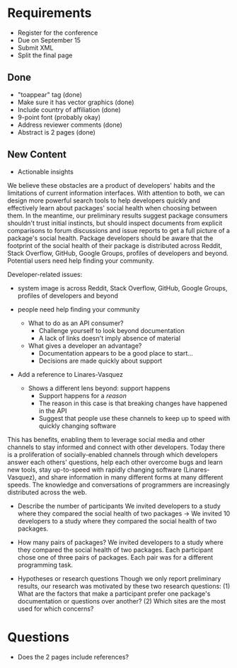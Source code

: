 # Requirements

* Register for the conference
* Due on September 15
* Submit XML
* Split the final page

## Done

* "toappear" tag (done)
* Make sure it has vector graphics (done)
* Include country of affiliation (done)
* 9-point font (probably okay)
* Address reviewer comments (done)
* Abstract is 2 pages (done)

## New Content

* Actionable insights

We believe these obstacles are a product of developers' habits and the limitations of current information interfaces.
With attention to both, we can design more powerful search tools to help developers quickly and effectively learn about packages' social health when choosing between them.
In the meantime, our preliminary results suggest package consumers shouldn't trust initial instincts, but should inspect documents from explicit comparisons to forum discussions and issue reports to get a full picture of a package's social health.
Package developers should be aware that the footprint of the social health of their package is distributed across Reddit, Stack Overflow, GitHub, Google Groups, profiles of developers and beyond.
Potential users need help finding your community.
<!--* don't be afraid to dig into actual text of conversations-->

Developer-related issues:
* system image is across Reddit, Stack Overflow, GitHub, Google Groups, profiles of developers and beyond
* people need help finding your community

    * What to do as an API consumer?
        * Challenge yourself to look beyond documentation
        * A lack of links doesn't imply absence of material
    * What gives a developer an advantage?
        * Documentation appears to be a good place to start...
        * Decisions are made quickly about support

* Add a reference to Linares-Vasquez
    * Shows a different lens beyond: support happens
        * Support happens for a *reason*
        * The reason in this case is that breaking changes have happened in the API
        * Suggest that people use these channels to keep up to speed with quickly changing software

This has benefits, enabling them to leverage social media and other channels to stay informed and connect with other developers.
Today there is a proliferation of socially-enabled channels through which developers answer each others' questions,
help each other overcome bugs and learn new tools,
stay up-to-speed with rapidly changing software (Linares-Vasquez),
and share information in many different forms at many different speeds.
The knowledge and conversations of programmers are increasingly distributed across the web.

<!--* There's some evidence that API changes trigger Stack Overflow questions-->
* Describe the number of participants
We invited developers to a study where they compared the social health of two packages ->
We invited 10 developers to a study where they compared the social health of two packages.

* How many pairs of packages?
We invited developers to a study where they compared the social health of two packages.
Each participant chose one of three pairs of packages.
Each pair was for a different programming task.

* Hypotheses or research questions
Though we only report preliminary results, our research was motivated by these two research questions:
(1) What are the factors that make a participant prefer one package's documentation or questions over another?
(2) Which sites are the most used for which concerns?

# Questions

* Does the 2 pages include references?
